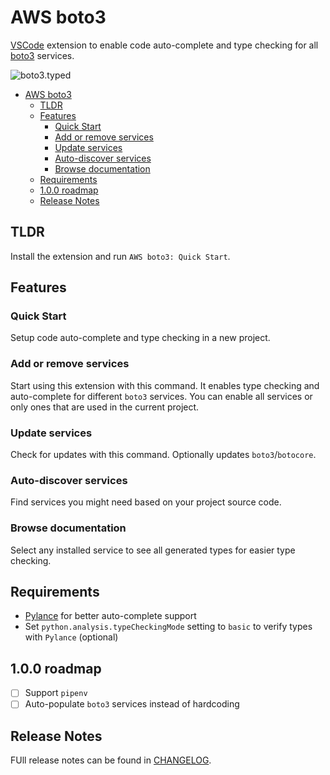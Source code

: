 # AWS boto3


[VSCode](https://code.visualstudio.com/) extension to enable code auto-complete and type checking for all [boto3](https://boto3.amazonaws.com/v1/documentation/api/latest/index.html) services.

![boto3.typed](https://raw.githubusercontent.com/vemel/mypy_boto3_builder/master/logo.png)

- [AWS boto3](#aws-boto3)
  - [TLDR](#tldr)
  - [Features](#features)
    - [Quick Start](#quick-start)
    - [Add or remove services](#add-or-remove-services)
    - [Update services](#update-services)
    - [Auto-discover services](#auto-discover-services)
    - [Browse documentation](#browse-documentation)
  - [Requirements](#requirements)
  - [1.0.0 roadmap](#100-roadmap)
  - [Release Notes](#release-notes)

## TLDR

Install the extension and run `AWS boto3: Quick Start`.

## Features

### Quick Start

Setup code auto-complete and type checking in a new project.

### Add or remove services

Start using this extension with this command.
It enables type checking and auto-complete for different `boto3` services.
You can enable all services or only ones that are used in the current project.

### Update services

Check for updates with this command.
Optionally updates `boto3`/`botocore`.

### Auto-discover services

Find services you might need based on your project source code.

### Browse documentation

Select any installed service to see all generated types for easier type checking.

## Requirements

- [Pylance](https://marketplace.visualstudio.com/items?itemName=ms-python.vscode-pylance)
  for better auto-complete support
- Set `python.analysis.typeCheckingMode` setting to `basic` to verify types with `Pylance` (optional)

## 1.0.0 roadmap

- [ ] Support `pipenv`
- [ ] Auto-populate `boto3` services instead of hardcoding

## Release Notes

FUll release notes can be found in [CHANGELOG](./CHANGELOG.md).
